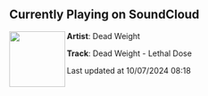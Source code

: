 ## Currently Playing on SoundCloud

[<img align="left" width="100" src="https://i1.sndcdn.com/artworks-ZhgrGGW95mJrS0j6-3ex71g-t500x500.jpg">](https://soundcloud.com/deadweightus/dead-weight-lethal-dose)

**Artist**: Dead Weight 

**Track**: Dead Weight - Lethal Dose

Last updated at 10/07/2024 08:18
